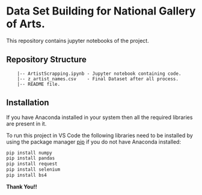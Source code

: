 # Data Set Building for National Gallery of Arts.

This repository contains jupyter notebooks of the project.

## Repository Structure
~~~~~~~
    |-- ArtistScrapping.ipynb - Jupyter notebook containing code. 
    |-- z_artist_names.csv    - Final Dataset after all process.
    |-- README file.
~~~~~~~

## Installation
If you have Anaconda installed in your system then all the required libraries are present in it.

To run this project in VS Code the following libraries need to be installed by using the package manager [pip](https://pip.pypa.io/en/stable/) if you do not have Anaconda installed:

```python
pip install numpy
pip install pandas
pip install request
pip install selenium
pip install bs4
```


**Thank You!!**